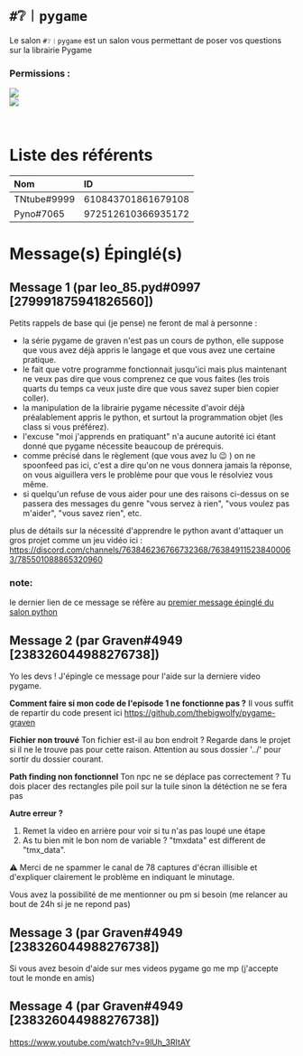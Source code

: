 # `#❔︱pygame`
Le salon `#❔︱pygame` est un salon vous permettant de poser vos questions sur la 
librairie Pygame

### Permissions :
![](https://img.shields.io/badge/Lecture-OUI-green?style=for-the-badge) <br/>
![](https://img.shields.io/badge/Ecriture-OUI-green?style=for-the-badge)

<br/>

# Liste des référents 
| Nom | ID|
|:---|:---|
| TNtube#9999 | 610843701861679108 |
| Pyno#7065 | 972512610366935172 |

# Message(s) Épinglé(s)

## Message 1 (par leo_85.pyd#0997 [279991875941826560])

Petits rappels de base qui (je pense) ne feront de mal à personne :

- la série pygame de graven n'est pas un cours de python, elle suppose que vous avez déjà appris le langage et que vous avez une certaine pratique.
- le fait que votre programme fonctionnait jusqu'ici mais plus maintenant ne veux pas dire que vous comprenez ce que vous faites (les trois quarts du temps ca veux juste dire que vous savez super bien copier coller).
- la manipulation de la librairie pygame nécessite d'avoir déjà préalablement appris le python, et surtout la programmation objet (les class si vous préférez).
- l'excuse "moi j'apprends en pratiquant" n'a aucune autorité ici étant donné que pygame nécessite beaucoup de prérequis.
- comme précisé dans le règlement (que vous avez lu 😉 ) on ne spoonfeed pas ici, c'est a dire qu'on ne vous donnera jamais la réponse, on vous aiguillera vers le problème pour que vous le résolviez vous même.
- si quelqu'un refuse de vous aider pour une des raisons ci-dessus on se passera des messages du genre "vous servez à rien", "vous voulez pas m'aider", "vous savez rien", etc.

plus de détails sur la nécessité d'apprendre le python avant d'attaquer un gros projet comme un jeu vidéo ici :
https://discord.com/channels/763846236766732368/763849115238400063/785501088865320960

### note:
 le dernier lien de ce message se réfère au [premier message épinglé du salon python](https://github.com/desaleo/ServeurDiscord/blob/master/channels/4%20-%20Salons%20d'aide/01_python.md)

## Message 2 (par Graven#4949 [238326044988276738])

Yo les devs ! J'épingle ce message pour l'aide sur la derniere video pygame.

**Comment faire si mon code de l'episode 1 ne fonctionne pas ?**
Il vous suffit de repartir du code present ici 
https://github.com/thebigwolfy/pygame-graven

**Fichier non trouvé**
Ton fichier est-il au bon endroit ? Regarde dans le projet si il ne le trouve pas pour cette raison.
Attention au sous dossier '../' pour sortir du dossier courant.

**Path finding non fonctionnel**
Ton npc ne se déplace pas correctement ?
Tu dois placer des rectangles pile poil sur la tuile sinon la détéction ne se fera pas 

**Autre erreur ?**
1. Remet la video en arrière pour voir si tu n'as pas loupé une étape 
2. As tu bien mit le bon nom de variable ? "tmxdata" est different de "tmx_data".

⚠️ Merci de ne spammer le canal de 78 captures d'écran illisible et d'expliquer clairement le problème en indiquant le minutage.

Vous avez la possibilité de me mentionner ou pm si besoin (me relancer au bout de 24h si je ne repond pas)

## Message 3 (par Graven#4949 [238326044988276738])

Si vous avez besoin d'aide sur mes videos pygame go me mp (j'accepte tout le monde en amis)

## Message 4 (par Graven#4949 [238326044988276738])

https://www.youtube.com/watch?v=9lUh_3RItAY
